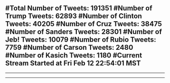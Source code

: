 #Total Number of Tweets: 191351 
#Number of Trump Tweets: 62893
#Number of Clinton Tweets: 40205
#Number of Cruz Tweets: 38475
#Number of Sanders Tweets: 28301
#Number of Jeb! Tweets: 10079
#Number of Rubio Tweets: 7759
#Number of Carson Tweets: 2480
#Number of Kasich Tweets: 1180
#Current Stream Started at Fri Feb 12 22:54:01 MST
---
---
---
